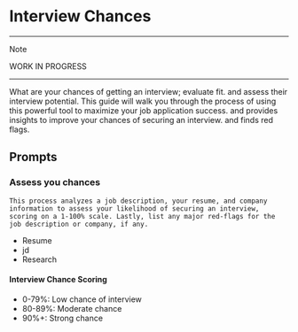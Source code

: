 # Interview Chances

---

> [!NOTE]
> WORK IN PROGRESS

---


What are your chances of getting an interview; evaluate fit.
and assess their interview potential. This guide will walk you through the process of using this powerful tool to maximize your job application success. and provides insights to improve your chances of securing an interview. 
and finds red flags.

## Prompts

### Assess you chances

```
This process analyzes a job description, your resume, and company information to assess your likelihood of securing an interview, scoring on a 1-100% scale. Lastly, list any major red-flags for the job description or company, if any.
```

- Resume
- jd
- Research

#### Interview Chance Scoring

- 0-79%: Low chance of interview
- 80-89%: Moderate chance
- 90%+: Strong chance
